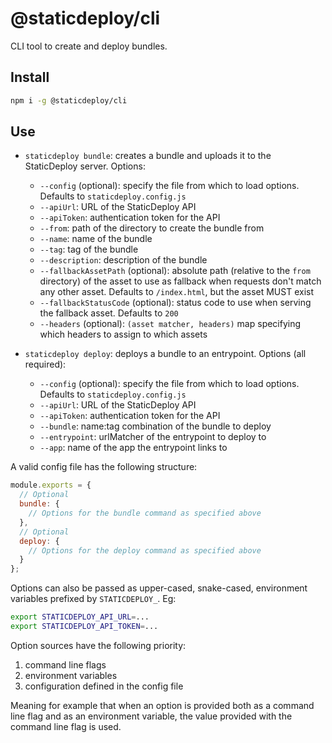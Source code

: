 # @staticdeploy/cli

CLI tool to create and deploy bundles.

## Install

```sh
npm i -g @staticdeploy/cli
```

## Use

- `staticdeploy bundle`: creates a bundle and uploads it to the StaticDeploy
  server. Options:

  - `--config` (optional): specify the file from which to load options. Defaults
    to `staticdeploy.config.js`
  - `--apiUrl`: URL of the StaticDeploy API
  - `--apiToken`: authentication token for the API
  - `--from`: path of the directory to create the bundle from
  - `--name`: name of the bundle
  - `--tag`: tag of the bundle
  - `--description`: description of the bundle
  - `--fallbackAssetPath` (optional): absolute path (relative to the `from`
    directory) of the asset to use as fallback when requests don't match any
    other asset. Defaults to `/index.html`, but the asset MUST exist
  - `--fallbackStatusCode` (optional): status code to use when serving the
    fallback asset. Defaults to `200`
  - `--headers` (optional): `(asset matcher, headers)` map specifying which
    headers to assign to which assets

- `staticdeploy deploy`: deploys a bundle to an entrypoint. Options (all
  required):

  - `--config` (optional): specify the file from which to load options. Defaults
    to `staticdeploy.config.js`
  - `--apiUrl`: URL of the StaticDeploy API
  - `--apiToken`: authentication token for the API
  - `--bundle`: name:tag combination of the bundle to deploy
  - `--entrypoint`: urlMatcher of the entrypoint to deploy to
  - `--app`: name of the app the entrypoint links to

A valid config file has the following structure:

```js
module.exports = {
  // Optional
  bundle: {
    // Options for the bundle command as specified above
  },
  // Optional
  deploy: {
    // Options for the deploy command as specified above
  }
};
```

Options can also be passed as upper-cased, snake-cased, environment variables
prefixed by `STATICDEPLOY_`. Eg:

```sh
export STATICDEPLOY_API_URL=...
export STATICDEPLOY_API_TOKEN=...
```

Option sources have the following priority:

1.  command line flags
2.  environment variables
3.  configuration defined in the config file

Meaning for example that when an option is provided both as a command line flag
and as an environment variable, the value provided with the command line flag is
used.
